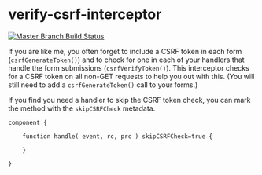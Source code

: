 # verify-csrf-interceptor

[![Master Branch Build Status](https://img.shields.io/travis/elpete/verify-csrf-interceptor/master.svg?style=flat-square&label=master)](https://travis-ci.org/elpete/verify-csrf-interceptor)

If you are like me, you often forget to include a CSRF token in each form (`csrfGenerateToken()`) and to check for one in each of your handlers that handle the form submissions (`csrfVerifyToken()`).  This interceptor checks for a CSRF token on all non-GET requests to help you out with this. (You will still need to add a `csrfGenerateToken()` call to your forms.)

If you find you need a handler to skip the CSRF token check, you can mark the method with the `skipCSRFCheck` metadata.

```
component {

	function handle( event, rc, prc ) skipCSRFCheck=true {

	}

}
```
